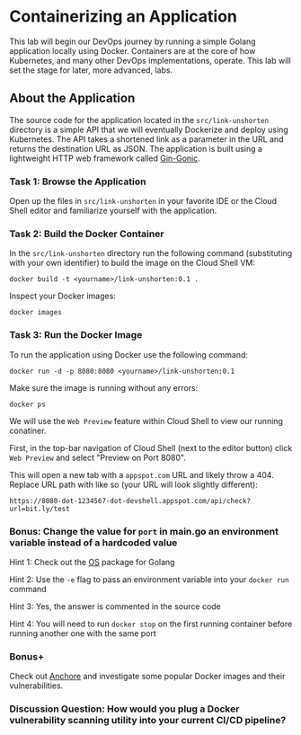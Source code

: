 # Containerizing an Application

This lab will begin our DevOps journey by running a simple Golang application locally using Docker. Containers are at the core of how Kubernetes, and many other DevOps implementations, operate. This lab will set the stage for later, more advanced, labs.

## About the Application
The source code for the application located in the `src/link-unshorten` directory is a simple API that we will eventually Dockerize and deploy using Kubernetes. The API takes a shortened link as a parameter in the URL and returns the destination URL as JSON. The application is built using a lightweight HTTP web framework called [Gin-Gonic](https://github.com/gin-gonic/gin).

### Task 1: Browse the Application
Open up the files in `src/link-unshorten` in your favorite IDE or the Cloud Shell editor and familiarize yourself with the application.

### Task 2: Build the Docker Container 
In the `src/link-unshorten` directory run the following command (substituting <yourname> with your own identifier) to build the image on the Cloud Shell VM:
```
docker build -t <yourname>/link-unshorten:0.1 .
```

Inspect your Docker images:
```
docker images
```

### Task 3: Run the Docker Image
To run the application using Docker use the following command:
```
docker run -d -p 8080:8080 <yourname>/link-unshorten:0.1
```

Make sure the image is running without any errors:
```
docker ps
```
We will use the `Web Preview` feature within Cloud Shell to view our running conatiner.

First, in the top-bar navigation of Cloud Shell (next to the editor button) click `Web Preview` and select "Preview on Port 8080".

This will open a new tab with a `appspot.com` URL and likely throw a 404. Replace URL path with like so (your URL will look slightly different):

`https://8080-dot-1234567-dot-devshell.appspot.com/api/check?url=bit.ly/test`

### Bonus: Change the value for `port` in main.go an environment variable instead of a hardcoded value

Hint 1: Check out the [OS](https://golang.org/pkg/os) package for Golang

Hint 2: Use the `-e` flag to pass an environment variable into your `docker run` command

Hint 3: Yes, the answer is commented in the source code

Hint 4: You will need to run `docker stop` on the first running container before running another one with the same port

### Bonus+
Check out [Anchore](https://anchore.io) and investigate some popular Docker images and their vulnerabilities. 


### Discussion Question: How would you plug a Docker vulnerability scanning utility into your current CI/CD pipeline? 